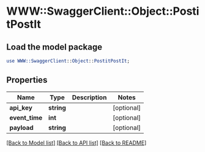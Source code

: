 # WWW::SwaggerClient::Object::PostitPostIt

## Load the model package
```perl
use WWW::SwaggerClient::Object::PostitPostIt;
```

## Properties
Name | Type | Description | Notes
------------ | ------------- | ------------- | -------------
**api_key** | **string** |  | [optional] 
**event_time** | **int** |  | [optional] 
**payload** | **string** |  | [optional] 

[[Back to Model list]](../README.md#documentation-for-models) [[Back to API list]](../README.md#documentation-for-api-endpoints) [[Back to README]](../README.md)


